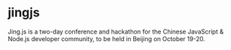 jingjs
======

Jing.js is a two-day conference and hackathon for the Chinese JavaScript &amp; Node.js developer community, to be held in Beijing on October 19-20.

